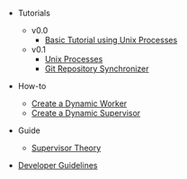 * Tutorials
  * v0.0
      * [Basic Tutorial using Unix Processes](v0.0/tutorial.md)
  * v0.1
      * [Unix Processes](v0.1/unix-process-tutorial.md)
      * [Git Repository Synchronizer](v0.1/git-synchronizer-tutorial.md)

* How-to
  * [Create a Dynamic Worker](how-to/dynamic-worker.md)
  * [Create a Dynamic Supervisor](how-to/dynamic-supervisor.md)

* Guide
  * [Supervisor Theory](supervisor-theory.md)

* [Developer Guidelines](CONTRIBUTING.md)
